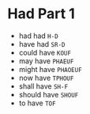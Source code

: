 # Had Part 1

* had had `H-D`
* have had `SR-D`
* could have `KOUF`
* may have `PHAEUF`
* might have `PHAOEUF`
* now have `TPHOUF`
* shall have `SH-F`
* should have `SHOUF`
* to have `TOF`
